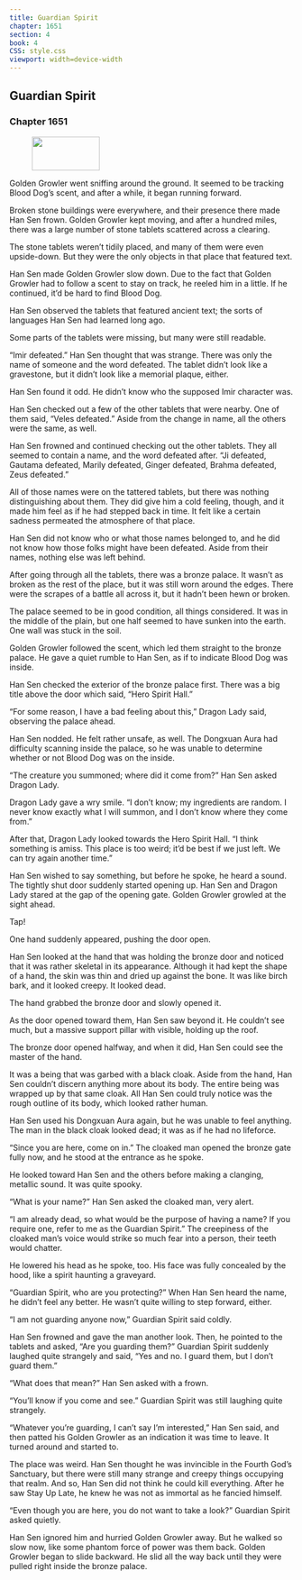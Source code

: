 ```yaml
---
title: Guardian Spirit
chapter: 1651
section: 4
book: 4
CSS: style.css
viewport: width=device-width
---
```


## Guardian Spirit

### Chapter 1651

<figure>
	<img src="../Images/gem.gif" alt="" id="gem" width="120" height="60" />
</figure>

Golden Growler went sniffing around the ground. It seemed to be tracking Blood Dog’s scent, and after a while, it began running forward.

Broken stone buildings were everywhere, and their presence there made Han Sen frown. Golden Growler kept moving, and after a hundred miles, there was a large number of stone tablets scattered across a clearing.

The stone tablets weren’t tidily placed, and many of them were even upside-down. But they were the only objects in that place that featured text.

Han Sen made Golden Growler slow down. Due to the fact that Golden Growler had to follow a scent to stay on track, he reeled him in a little. If he continued, it’d be hard to find Blood Dog.

Han Sen observed the tablets that featured ancient text; the sorts of languages Han Sen had learned long ago.

Some parts of the tablets were missing, but many were still readable.

“Imir defeated.” Han Sen thought that was strange. There was only the name of someone and the word defeated. The tablet didn’t look like a gravestone, but it didn’t look like a memorial plaque, either.

Han Sen found it odd. He didn’t know who the supposed Imir character was.

Han Sen checked out a few of the other tablets that were nearby. One of them said, “Veles defeated.” Aside from the change in name, all the others were the same, as well.

Han Sen frowned and continued checking out the other tablets. They all seemed to contain a name, and the word defeated after. “Ji defeated, Gautama defeated, Marily defeated, Ginger defeated, Brahma defeated, Zeus defeated.”

All of those names were on the tattered tablets, but there was nothing distinguishing about them. They did give him a cold feeling, though, and it made him feel as if he had stepped back in time. It felt like a certain sadness permeated the atmosphere of that place.

Han Sen did not know who or what those names belonged to, and he did not know how those folks might have been defeated. Aside from their names, nothing else was left behind.

After going through all the tablets, there was a bronze palace. It wasn’t as broken as the rest of the place, but it was still worn around the edges. There were the scrapes of a battle all across it, but it hadn’t been hewn or broken.

The palace seemed to be in good condition, all things considered. It was in the middle of the plain, but one half seemed to have sunken into the earth. One wall was stuck in the soil.

Golden Growler followed the scent, which led them straight to the bronze palace. He gave a quiet rumble to Han Sen, as if to indicate Blood Dog was inside.

Han Sen checked the exterior of the bronze palace first. There was a big title above the door which said, “Hero Spirit Hall.”

“For some reason, I have a bad feeling about this,” Dragon Lady said, observing the palace ahead.

Han Sen nodded. He felt rather unsafe, as well. The Dongxuan Aura had difficulty scanning inside the palace, so he was unable to determine whether or not Blood Dog was on the inside.

“The creature you summoned; where did it come from?” Han Sen asked Dragon Lady.

Dragon Lady gave a wry smile. “I don’t know; my ingredients are random. I never know exactly what I will summon, and I don’t know where they come from.”

After that, Dragon Lady looked towards the Hero Spirit Hall. “I think something is amiss. This place is too weird; it’d be best if we just left. We can try again another time.”

Han Sen wished to say something, but before he spoke, he heard a sound. The tightly shut door suddenly started opening up. Han Sen and Dragon Lady stared at the gap of the opening gate. Golden Growler growled at the sight ahead.

Tap!

One hand suddenly appeared, pushing the door open.

Han Sen looked at the hand that was holding the bronze door and noticed that it was rather skeletal in its appearance. Although it had kept the shape of a hand, the skin was thin and dried up against the bone. It was like birch bark, and it looked creepy. It looked dead.

The hand grabbed the bronze door and slowly opened it.

As the door opened toward them, Han Sen saw beyond it. He couldn’t see much, but a massive support pillar with visible, holding up the roof.

The bronze door opened halfway, and when it did, Han Sen could see the master of the hand.

It was a being that was garbed with a black cloak. Aside from the hand, Han Sen couldn’t discern anything more about its body. The entire being was wrapped up by that same cloak. All Han Sen could truly notice was the rough outline of its body, which looked rather human.

Han Sen used his Dongxuan Aura again, but he was unable to feel anything. The man in the black cloak looked dead; it was as if he had no lifeforce.

“Since you are here, come on in.” The cloaked man opened the bronze gate fully now, and he stood at the entrance as he spoke.

He looked toward Han Sen and the others before making a clanging, metallic sound. It was quite spooky.

“What is your name?” Han Sen asked the cloaked man, very alert.

“I am already dead, so what would be the purpose of having a name? If you require one, refer to me as the Guardian Spirit.” The creepiness of the cloaked man’s voice would strike so much fear into a person, their teeth would chatter.

He lowered his head as he spoke, too. His face was fully concealed by the hood, like a spirit haunting a graveyard.

“Guardian Spirit, who are you protecting?” When Han Sen heard the name, he didn’t feel any better. He wasn’t quite willing to step forward, either.

“I am not guarding anyone now,” Guardian Spirit said coldly.

Han Sen frowned and gave the man another look. Then, he pointed to the tablets and asked, “Are you guarding them?” Guardian Spirit suddenly laughed quite strangely and said, “Yes and no. I guard them, but I don’t guard them.”

“What does that mean?” Han Sen asked with a frown.

“You’ll know if you come and see.” Guardian Spirit was still laughing quite strangely.

“Whatever you’re guarding, I can’t say I’m interested,” Han Sen said, and then patted his Golden Growler as an indication it was time to leave. It turned around and started to.

The place was weird. Han Sen thought he was invincible in the Fourth God’s Sanctuary, but there were still many strange and creepy things occupying that realm. And so, Han Sen did not think he could kill everything. After he saw Stay Up Late, he knew he was not as immortal as he fancied himself.

“Even though you are here, you do not want to take a look?” Guardian Spirit asked quietly.

Han Sen ignored him and hurried Golden Growler away. But he walked so slow now, like some phantom force of power was them back. Golden Growler began to slide backward. He slid all the way back until they were pulled right inside the bronze palace.